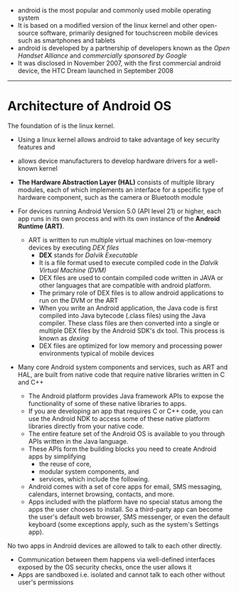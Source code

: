 - android is the most popular and commonly used mobile operating system 
- It is based on a modified version of the linux kernel and other open-source software, primarily designed for touchscreen mobile devices such as smartphones and tablets
- android is developed by a partnership of developers known as the *Open Handset Alliance* and *commercially sponsored by Google*
- It was disclosed in November 2007, with the first commercial android device, the HTC Dream launched in September 2008

---

# Architecture of Android OS
The foundation of is the linux kernel. 
- Using a linux kernel allows android to take advantage of key security features and 
- allows device manufacturers to develop hardware drivers for a well-known kernel 

- **The Hardware Abstraction Layer (HAL)** consists of multiple library modules, each of which implements an interface for a specific type of hardware component, such as the camera or Bluetooth module 
- For devices running Android Version 5.0 (API level 21) or higher, each app runs in its own process and with its own instance of the **Android Runtime (ART)**.
	- ART is written to run multiple virtual machines on low-memory devices by executing *DEX files*
		- **DEX** stands for *Dalvik Executable* 
		- It is a file format used to execute compiled code in the *Dalvik Virtual Machine (DVM)*
		- DEX files are used to contain compiled code written in JAVA or other languages that are compatible with android platform.
		- The primary role of DEX files is to allow android applications to run on the DVM or the ART 
		- When you write an Android application, the Java code is first compiled into Java bytecode (.class files) using the Java compiler. These class files are then converted into a single or multiple DEX files by the Android SDK's dx tool. This process is known as *dexing*
		- DEX files are optimized for low memory and processing power environments typical of mobile devices 
- Many core Android system components and services, such as ART and HAL, are built from native code that require native libraries written in C and C++
	- The Android platform provides Java framework APIs to expose the functionality of some of these native libraries to apps. 
	- If you are developing an app that requires C or C++ code, you can use the Android NDK to access some of these native platform libraries directly from your native code. 
	- The entire feature set of the Android OS is available to you through APIs written in the Java language. 
	- These APIs form the building blocks you need to create Android apps by simplifying 
		- the reuse of core, 
		- modular system components, and 
		- services, 
		which include the following. 
	- Android comes with a set of core apps for email, SMS messaging, calendars, internet browsing, contacts, and more. 
	- Apps included with the platform have no special status among the apps the user chooses to install. So a third-party app can become the user's default web browser, SMS messenger, or even the default keyboard (some exceptions apply, such as the system's Settings app).

No two apps in Android devices are allowed to talk to each other directly. 
- Communication between them happens via well-defined interfaces exposed by the OS security checks, once the user allows it
- Apps are sandboxed i.e. isolated and cannot talk to each other without user's permissions 